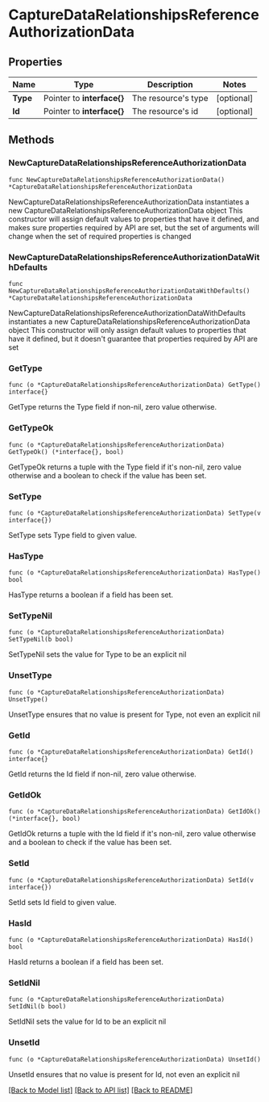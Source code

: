 # CaptureDataRelationshipsReferenceAuthorizationData

## Properties

Name | Type | Description | Notes
------------ | ------------- | ------------- | -------------
**Type** | Pointer to **interface{}** | The resource&#39;s type | [optional] 
**Id** | Pointer to **interface{}** | The resource&#39;s id | [optional] 

## Methods

### NewCaptureDataRelationshipsReferenceAuthorizationData

`func NewCaptureDataRelationshipsReferenceAuthorizationData() *CaptureDataRelationshipsReferenceAuthorizationData`

NewCaptureDataRelationshipsReferenceAuthorizationData instantiates a new CaptureDataRelationshipsReferenceAuthorizationData object
This constructor will assign default values to properties that have it defined,
and makes sure properties required by API are set, but the set of arguments
will change when the set of required properties is changed

### NewCaptureDataRelationshipsReferenceAuthorizationDataWithDefaults

`func NewCaptureDataRelationshipsReferenceAuthorizationDataWithDefaults() *CaptureDataRelationshipsReferenceAuthorizationData`

NewCaptureDataRelationshipsReferenceAuthorizationDataWithDefaults instantiates a new CaptureDataRelationshipsReferenceAuthorizationData object
This constructor will only assign default values to properties that have it defined,
but it doesn't guarantee that properties required by API are set

### GetType

`func (o *CaptureDataRelationshipsReferenceAuthorizationData) GetType() interface{}`

GetType returns the Type field if non-nil, zero value otherwise.

### GetTypeOk

`func (o *CaptureDataRelationshipsReferenceAuthorizationData) GetTypeOk() (*interface{}, bool)`

GetTypeOk returns a tuple with the Type field if it's non-nil, zero value otherwise
and a boolean to check if the value has been set.

### SetType

`func (o *CaptureDataRelationshipsReferenceAuthorizationData) SetType(v interface{})`

SetType sets Type field to given value.

### HasType

`func (o *CaptureDataRelationshipsReferenceAuthorizationData) HasType() bool`

HasType returns a boolean if a field has been set.

### SetTypeNil

`func (o *CaptureDataRelationshipsReferenceAuthorizationData) SetTypeNil(b bool)`

 SetTypeNil sets the value for Type to be an explicit nil

### UnsetType
`func (o *CaptureDataRelationshipsReferenceAuthorizationData) UnsetType()`

UnsetType ensures that no value is present for Type, not even an explicit nil
### GetId

`func (o *CaptureDataRelationshipsReferenceAuthorizationData) GetId() interface{}`

GetId returns the Id field if non-nil, zero value otherwise.

### GetIdOk

`func (o *CaptureDataRelationshipsReferenceAuthorizationData) GetIdOk() (*interface{}, bool)`

GetIdOk returns a tuple with the Id field if it's non-nil, zero value otherwise
and a boolean to check if the value has been set.

### SetId

`func (o *CaptureDataRelationshipsReferenceAuthorizationData) SetId(v interface{})`

SetId sets Id field to given value.

### HasId

`func (o *CaptureDataRelationshipsReferenceAuthorizationData) HasId() bool`

HasId returns a boolean if a field has been set.

### SetIdNil

`func (o *CaptureDataRelationshipsReferenceAuthorizationData) SetIdNil(b bool)`

 SetIdNil sets the value for Id to be an explicit nil

### UnsetId
`func (o *CaptureDataRelationshipsReferenceAuthorizationData) UnsetId()`

UnsetId ensures that no value is present for Id, not even an explicit nil

[[Back to Model list]](../README.md#documentation-for-models) [[Back to API list]](../README.md#documentation-for-api-endpoints) [[Back to README]](../README.md)


